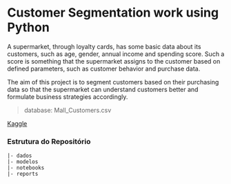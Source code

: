 # Customer Segmentation work using Python

A supermarket, through loyalty cards, has some basic data about its customers, such as age, gender, annual income and spending score. Such a score is something that the supermarket assigns to the customer based on defined parameters, such as customer behavior and purchase data.

The aim of this project is to segment customers based on their purchasing data so that the supermarket can understand customers better and formulate business strategies accordingly.

> database: Mall_Customers.csv

[Kaggle]( https://www.kaggle.com/code/joshuaswords/data-visualization-clustering-mall-data/notebook)

### Estrutura do Repositório

```
|- dados
|- modelos
|- notebooks
|- reports

```